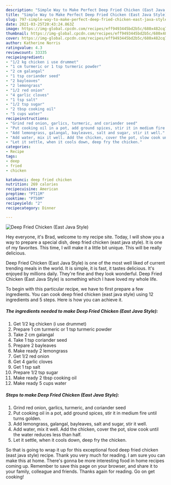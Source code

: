 ```yaml
---
description: "Simple Way to Make Perfect Deep Fried Chicken (East Java Style)"
title: "Simple Way to Make Perfect Deep Fried Chicken (East Java Style)"
slug: 797-simple-way-to-make-perfect-deep-fried-chicken-east-java-style
date: 2021-03-25T20:43:24.863Z
image: https://img-global.cpcdn.com/recipes/eff9493445bd2b5c/680x482cq70/deep-fried-chicken-east-java-style-recipe-main-photo.jpg
thumbnail: https://img-global.cpcdn.com/recipes/eff9493445bd2b5c/680x482cq70/deep-fried-chicken-east-java-style-recipe-main-photo.jpg
cover: https://img-global.cpcdn.com/recipes/eff9493445bd2b5c/680x482cq70/deep-fried-chicken-east-java-style-recipe-main-photo.jpg
author: Katherine Norris
ratingvalue: 4.3
reviewcount: 33335
recipeingredient:
- "1/2 kg chicken i use drummet"
- "1 cm turmeric or 1 tsp turmeric powder"
- "2 cm galangal"
- "1 tsp coriander seed"
- "2 bayleaves"
- "2 lemongrass"
- "1/2 red onion"
- "4 garlic cloves"
- "1 tsp salt"
- "1/2 tsp sugar"
- "2 tbsp cooking oil"
- "5 cups water"
recipeinstructions:
- "Grind red onion, garlics, turmeric, and coriander seed"
- "Put cooking oil in a pot, add ground spices, stir it in medium fire until turns golden."
- "Add lemongrass, galangal, bayleaves, salt and sugar, stir it well."
- "Add water, mix it well. Add the chicken, cover the pot, slow cook until the water reduces less than half."
- "Let it settle, when it cools down, deep fry the chicken."
categories:
- Recipe
tags:
- deep
- fried
- chicken

katakunci: deep fried chicken 
nutrition: 269 calories
recipecuisine: American
preptime: "PT11M"
cooktime: "PT50M"
recipeyield: "2"
recipecategory: Dinner

---
```



![Deep Fried Chicken (East Java Style)](https://img-global.cpcdn.com/recipes/eff9493445bd2b5c/680x482cq70/deep-fried-chicken-east-java-style-recipe-main-photo.jpg)

Hey everyone, it's Brad, welcome to my recipe site. Today, I will show you a way to prepare a special dish, deep fried chicken (east java style). It is one of my favorites. This time, I will make it a little bit unique. This will be really delicious.



Deep Fried Chicken (East Java Style) is one of the most well liked of current trending meals in the world. It is simple, it is fast, it tastes delicious. It's enjoyed by millions daily. They're fine and they look wonderful. Deep Fried Chicken (East Java Style) is something which I have loved my whole life.


To begin with this particular recipe, we have to first prepare a few ingredients. You can cook deep fried chicken (east java style) using 12 ingredients and 5 steps. Here is how you can achieve it.

<!--inarticleads1-->

##### The ingredients needed to make Deep Fried Chicken (East Java Style):

1. Get 1/2 kg chicken (i use drummet)
1. Prepare 1 cm turmeric or 1 tsp turmeric powder
1. Take 2 cm galangal
1. Take 1 tsp coriander seed
1. Prepare 2 bayleaves
1. Make ready 2 lemongrass
1. Get 1/2 red onion
1. Get 4 garlic cloves
1. Get 1 tsp salt
1. Prepare 1/2 tsp sugar
1. Make ready 2 tbsp cooking oil
1. Make ready 5 cups water




<!--inarticleads2-->

##### Steps to make Deep Fried Chicken (East Java Style):

1. Grind red onion, garlics, turmeric, and coriander seed
1. Put cooking oil in a pot, add ground spices, stir it in medium fire until turns golden.
1. Add lemongrass, galangal, bayleaves, salt and sugar, stir it well.
1. Add water, mix it well. Add the chicken, cover the pot, slow cook until the water reduces less than half.
1. Let it settle, when it cools down, deep fry the chicken.




So that is going to wrap it up for this exceptional food deep fried chicken (east java style) recipe. Thank you very much for reading. I am sure you can make this at home. There's gonna be more interesting food in home recipes coming up. Remember to save this page on your browser, and share it to your family, colleague and friends. Thanks again for reading. Go on get cooking!
